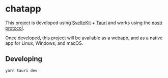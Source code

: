 # chatapp

This project is developed using [SvelteKit](https://kit.svelte.dev/) + [Tauri](https://tauri.app/) and works using the [nostr protocol](https://nostr.org/).

Once developed, this project will be available as a webapp, and as a native app for Linux, Windows, and macOS.

## Developing

```bash
yarn tauri dev
```